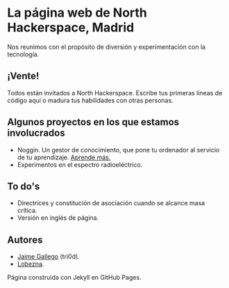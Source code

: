 # La página web de North Hackerspace, Madrid

Nos reunimos con el propósito de diversión y experimentación con la tecnología.

## ¡Vente!
Todos están invitados a North Hackerspace. Escribe tus primeras líneas de código aquí o madura tus habilidades con otras personas.

## Algunos proyectos en los que estamos involucrados
* Noggin. Un gestor de conocimiento, que pone tu ordenador al servicio de tu aprendizaje. [Aprende más.](https://github.com/north-hackerspace/noggin)
* Experimentos en el espectro radioeléctrico. 

## To do's
* Directrices y constitución de asociación cuando se alcance masa crítica.
* Versión en inglés de página.

## Autores
* [Jaime Gallego](https://github.com/gallegojaime) (tri0d).
* [Lobezna](https://github.com/Lobezna).

Página construida con Jekyll en GitHub Pages.
